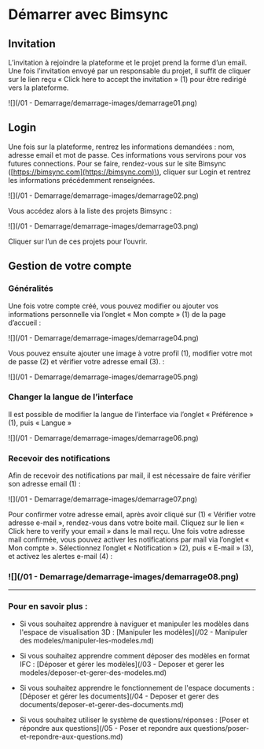 # Démarrer avec Bimsync

## Invitation

L’invitation à rejoindre la plateforme et le projet prend la forme d’un email. Une fois l’invitation envoyé par un responsable du projet, il suffit de cliquer sur le lien reçu  « Click here to accept the invitation » \(1\) pour être redirigé vers la plateforme.

![](/01 - Demarrage/demarrage-images/demarrage01.png)

## Login

Une fois sur la plateforme, rentrez les informations demandées : nom, adresse email et mot de passe. Ces informations vous servirons pour vos futures connections. Pour se faire, rendez-vous sur le site Bimsync \([https://bimsync.com](https://bimsync.com)\), cliquer sur Login et rentrez les informations précédemment renseignées.

![](/01 - Demarrage/demarrage-images/demarrage02.png)

Vous accédez alors à la liste des projets Bimsync :

![](/01 - Demarrage/demarrage-images/demarrage03.png)

Cliquer sur l’un de ces projets pour l’ouvrir.


## Gestion de votre compte

### Généralités

Une fois votre compte créé, vous pouvez modifier ou ajouter vos informations personnelle via l’onglet « Mon compte » \(1\) de la page d’accueil :

![](/01 - Demarrage/demarrage-images/demarrage04.png)

Vous pouvez ensuite ajouter une image à votre profil \(1\), modifier votre mot de passe \(2\) et vérifier votre adresse email \(3\). :

![](/01 - Demarrage/demarrage-images/demarrage05.png)

### Changer la langue de l’interface

Il est possible de modifier la langue de l’interface via l’onglet « Préférence » \(1\), puis « Langue »

![](/01 - Demarrage/demarrage-images/demarrage06.png)

### Recevoir des notifications

Afin de recevoir des notifications par mail, il est nécessaire de faire vérifier son adresse email \(1\) :

![](/01 - Demarrage/demarrage-images/demarrage07.png)

Pour confirmer votre adresse email, après avoir cliqué sur \(1\) « Vérifier votre adresse e-mail », rendez-vous dans votre boite mail. Cliquez sur le lien « Click here to verify your email » dans le mail reçu. Une fois votre adresse mail confirmée, vous pouvez activer les notifications par mail via l’onglet « Mon compte ». Sélectionnez l’onglet « Notification » \(2\), puis « E-mail » \(3\), et activez les alertes e-mail \(4\) :

### ![](/01 - Demarrage/demarrage-images/demarrage08.png)

---

### Pour en savoir plus :

* Si vous souhaitez apprendre à naviguer et manipuler les modèles dans l'espace de visualisation 3D : [Manipuler les modèles](/02 - Manipuler des modeles/manipuler-les-modeles.md)

* Si vous souhaitez apprendre comment déposer des modèles en format IFC : [Déposer et gérer les modèles](/03 - Deposer et gerer les modeles/deposer-et-gerer-des-modeles.md)

* Si vous souhaitez apprendre le fonctionnement de l'espace documents : [Déposer et gérer les documents](/04 - Deposer et gerer des documents/deposer-et-gerer-des-documents.md)

* Si vous souhaitez utiliser le système de questions/réponses : [Poser et répondre aux questions](/05 - Poser et repondre aux questions/poser-et-repondre-aux-questions.md)



